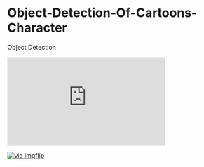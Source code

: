 # Object-Detection-Of-Cartoons-Character
Object Detection
<div style="width:360px;max-width:100%;"><div style="height:0;padding-bottom:56.11%;position:relative;"><iframe width="360" height="202" style="position:absolute;top:0;left:0;width:100%;height:100%;" frameBorder="0" src="https://imgflip.com/embed/40ltc0"></iframe></div><p>
  
<a href="https://imgflip.com/gif/40ltc0"> <img src="https://imgflip.com/embed/40ltc0" title="via Imgflip"> </a>
